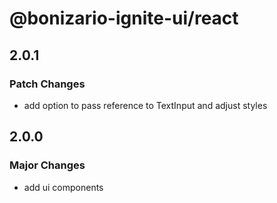 # @bonizario-ignite-ui/react

## 2.0.1

### Patch Changes

- add option to pass reference to TextInput and adjust styles

## 2.0.0

### Major Changes

- add ui components
